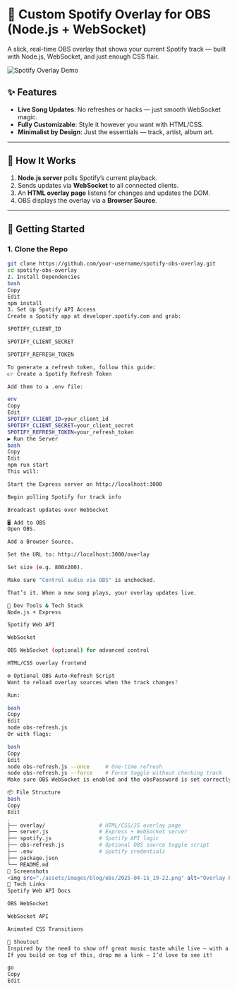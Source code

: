 # 🎵 Custom Spotify Overlay for OBS (Node.js + WebSocket)

A slick, real-time OBS overlay that shows your current Spotify track — built with Node.js, WebSocket, and just enough CSS flair.

![Spotify Overlay Demo](./assets/images/blog/gifs/2025-04-15-19-02-46.gif)

## ✨ Features

- **Live Song Updates**: No refreshes or hacks — just smooth WebSocket magic.
- **Fully Customizable**: Style it however you want with HTML/CSS.
- **Minimalist by Design**: Just the essentials — track, artist, album art.

---

## 🧠 How It Works

1. **Node.js server** polls Spotify’s current playback.
2. Sends updates via **WebSocket** to all connected clients.
3. An **HTML overlay page** listens for changes and updates the DOM.
4. OBS displays the overlay via a **Browser Source**.

---

## 🚀 Getting Started

### 1. Clone the Repo

```bash
git clone https://github.com/your-username/spotify-obs-overlay.git
cd spotify-obs-overlay
2. Install Dependencies
bash
Copy
Edit
npm install
3. Set Up Spotify API Access
Create a Spotify app at developer.spotify.com and grab:

SPOTIFY_CLIENT_ID

SPOTIFY_CLIENT_SECRET

SPOTIFY_REFRESH_TOKEN

To generate a refresh token, follow this guide:
👉 Create a Spotify Refresh Token

Add them to a .env file:

env
Copy
Edit
SPOTIFY_CLIENT_ID=your_client_id
SPOTIFY_CLIENT_SECRET=your_client_secret
SPOTIFY_REFRESH_TOKEN=your_refresh_token
▶️ Run the Server
bash
Copy
Edit
npm run start
This will:

Start the Express server on http://localhost:3000

Begin polling Spotify for track info

Broadcast updates over WebSocket

🖥️ Add to OBS
Open OBS.

Add a Browser Source.

Set the URL to: http://localhost:3000/overlay

Set size (e.g. 800x200).

Make sure "Control audio via OBS" is unchecked.

That’s it. When a new song plays, your overlay updates live.

🧰 Dev Tools & Tech Stack
Node.js + Express

Spotify Web API

WebSocket

OBS WebSocket (optional) for advanced control

HTML/CSS overlay frontend

⚙️ Optional OBS Auto-Refresh Script
Want to reload overlay sources when the track changes?

Run:

bash
Copy
Edit
node obs-refresh.js
Or with flags:

bash
Copy
Edit
node obs-refresh.js --once     # One-time refresh
node obs-refresh.js --force    # Force toggle without checking track
Make sure OBS WebSocket is enabled and the obsPassword is set correctly in the script config.

📦 File Structure
bash
Copy
Edit
.
├── overlay/                 # HTML/CSS/JS overlay page
├── server.js                # Express + WebSocket server
├── spotify.js               # Spotify API logic
├── obs-refresh.js           # Optional OBS source toggle script
├── .env                     # Spotify credentials
├── package.json
└── README.md
📸 Screenshots
<img src="./assets/images/blog/obs/2025-04-15_19-22.png" alt="Overlay Preview" width="600" />
🧪 Tech Links
Spotify Web API Docs

OBS WebSocket

WebSocket API

Animated CSS Transitions

🙌 Shoutout
Inspired by the need to show off great music taste while live — with a little overengineering.
If you build on top of this, drop me a link — I’d love to see it!

go
Copy
Edit
